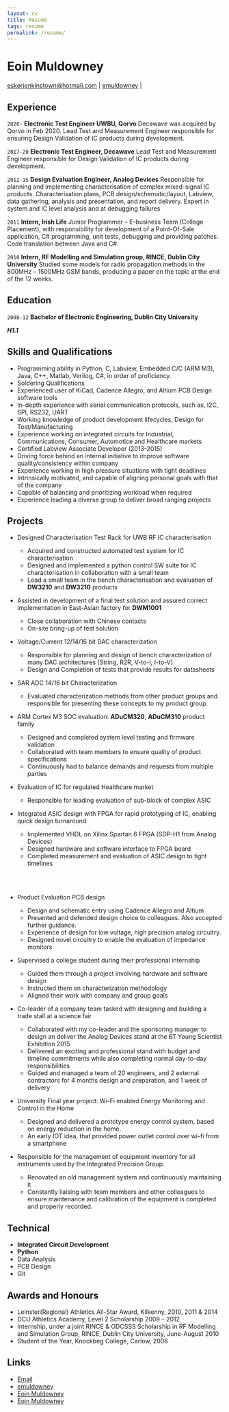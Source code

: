 ```yaml
---
layout: cv
title: Resumé
tags: resume
permalink: /resume/
---
```

# Eoin Muldowney

<div id="webaddress">
<a href="mailto:eskerjenkinstown@hotmail.com">eskerjenkinstown@hotmail.com</a>
|
<i class="fa fa-github"></i> <a href="http://github.com/emuldowney">emuldowney</a>
|
<!--<i class="fa fa-twitter"></i> <a href="http://twitter.com/EoinMuldowney">EoinMuldowney</a>-->
</div>


## Experience

`2020-`
__Electronic Test Engineer UWBU, Qorvo__ Decawave was acquired by Qorvo in Feb 2020. Lead Test and Measurement Engineer responsible for ensuring Design Validation of IC products during development.

`2017-20`
__Electronic Test Engineer, Decawave__ Lead Test and Measurement Engineer responsible for Design Validation of IC products during development.

`2012-15`
__Design Evaluation Engineer, Analog Devices__ Responsible for planning and implementing characterisation of complex mixed-signal IC products. Characterisation plans, PCB design/schematic/layout, Labview, data gathering, analysis and presentation, and report delivery. Expert in system and IC level analysis and at debugging failures

`2011`
__Intern, Irish Life__ Junior Programmer – E-business Team (College Placement), with responsibility for development of a Point-Of-Sale application, C# programming, unit tests, debugging and providing patches. Code translation between Java and C#.

`2010`
__Intern, RF Modelling and Simulation group, RINCE, Dublin City University__ Studied some models for radio propagation methods in the 800MHz – 1500MHz GSM bands, producing a paper on the topic at the end of the 12 weeks.

## Education

`2008-12`
__Bachelor of Electronic Engineering, Dublin City University__

***H1.1***  

## Skills and Qualifications

* Programming ability in Python, C, Labview, Embedded C/C (ARM M3), Java, C++, Matlab, Verilog, C#, in order of proficiency.
* Soldering Qualifications
* Experienced user of KiCad, Cadence Allegro, and Altium PCB Design software tools
* In-depth experience with serial communication protocols, such as, I2C, SPI, RS232, UART
* Working knowledge of product development lifecycles, Design for Test/Manufacturing
* Experience working on integrated circuits for Industrial, Communications, Consumer, Automotice and Healthcare markets
* Certified Labview Associate Developer (2013-2015)
* Driving force behind an internal initiative to improve software quality/consistency within company
* Experience working in high pressure situations with tight deadlines
* Intrinsically motivated, and capable of aligning personal goals with that of the company
* Capable of balancing and prioritizing workload when required
* Experience leading a diverse group to deliver broad ranging projects



## Projects

* Designed Characterisation Test Rack for UWB RF IC characterisation 
  * Acquired and constructed automated test system for IC characterisation 
  * Designed and implemented a python control SW suite for IC characterisation in collaboration with a small team 
  * Lead a small team in the bench characterisation and evaluation of **DW3210** and **DW3210** products 

* Assisted in development of a final test solution and assured correct implementation in East-Asian factory for **DWM1001**
  * Close collaboration with Chinese contacts
  * On-site bring-up of test solution

* Voltage/Current 12/14/16 bit DAC characterization 
  * Responsible for planning and design of bench characterization of many DAC architectures (String, R2R, V-to-I, I-to-V) 
  * Design and Completion of tests that provide results for datasheets 

* SAR ADC 14/16 bit Characterization
  * Evaluated characterization methods from other product groups and responsible for presenting these concepts to my product group.

* ARM Cortex M3 SOC evaluation: **ADuCM320**, **ADuCM310** product family
  * Designed and completed system level testing and firmware validation
  * Collaborated with team members to ensure quality of product specifications
  * Continuously had to balance demands and requests from multiple parties

* Evaluation of IC for regulated Healthcare market
  * Responsible for leading evaluation of sub-block of complex ASIC

* Integrated ASIC design with FPGA for rapid prototyping of IC, enabling quick design turnaround
  * Implemented VHDL on Xilinx Spartan 6 FPGA (SDP-H1 from Analog Devices)
  * Designed hardware and software interface to FPGA board
  * Completed measurement and evaluation of ASIC design to tight timelines


<div id="page-break"><br/><br/></div>


* Product Evaluation PCB design
  * Design and schematic entry using Cadence Allegro and Altium
  * Presented and defended design choice to colleagues. Also accepted further guidance.
  * Experience of design for low voltage, high precision analog circuitry.
  * Designed novel circuitry to enable the evaluation of impedance monitors

* Supervised a college student during their professional internship
  * Guided them through a project involving hardware and software design
  * Instructed them on characterization methodology
  * Aligned their work with company and group goals

* Co-leader of a company team tasked with designing and building a trade stall at a science fair
  * Collaborated with my co-leader and the sponsoring manager to design an deliver the Analog Devices stand at the BT Young Scientist Exhibition 2015
  * Delivered an exciting and professional stand with budget and timeline commitments while also completing normal day-to-day responsibilities
  * Guided and managed a team of 20 engineers, and 2 external contractors for 4 months design and preparation, and 1 week of delivery

* University Final year project: Wi-Fi enabled Energy Monitoring and Control in the Home
  * Designed and delivered a prototype energy control system, based on energy reduction in the home.
  * An early IOT idea, that provided power outlet control over wi-fi from a smartphone

* Responsible for the management of equipment inventory for all instruments used by the Integrated Precision Group.
  * Renovated an old management system and continuously maintaining it
  * Constantly liaising with team members and other colleagues to ensure maintenance and calibration of the equipment is completed and properly recorded.



## Technical

* **Integrated Circuit Development**
* **Python**
* Data Analysis
* PCB Design
* Git
 

## Awards and Honours

* Leinster(Regional) Athletics All-Star Award, Kilkenny, 2010, 2011 & 2014
* DCU Athletics Academy, Level 2 Scholarship 2009 – 2012
* Internship, under a joint RINCE & ODCSSS Scholarship in RF Modelling and Simulation Group, RINCE, Dublin City University, June-August 2010
* Student of the Year, Knockbeg College, Carlow, 2006



## Links

* <i class="fa fa-envelope"></i> <a href="mailto:eskerjenkinstown@hotmail.com">Email</a><br />
* <i class="fa fa-github"></i> <a href="http://github.com/emuldowney">emuldowney</a><br />
* <i class="fa fa-twitter"></i> <a href="http://twitter.com/EoinMuldowney">Eoin Muldowney</a><br />
* <i class="fa fa-linkedin"></i> <a href="http://linkedin.com/in/eoin-muldowney-45111723">Eoin Muldowney</a><br />

<!-- ### Footer

Last updated: April 2020 -->

